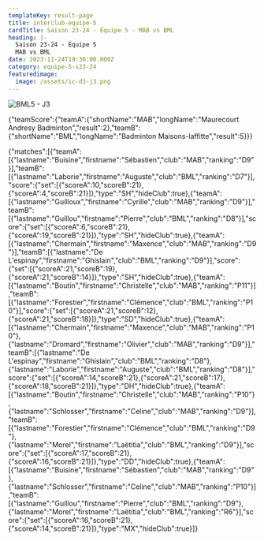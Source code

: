 ```yaml
---
templateKey: result-page
title: interclub-equipe-5
cardTitle: Saison 23-24 - Équipe 5 - MAB vs BML
heading: |-
  Saison 23-24 - Équipe 5
  MAB vs BML
date: 2023-11-24T19:30:00.000Z
category: equipe-5-s23-24
featuredimage:
  image: /assets/ic-d3-j3.png
---
```

![](/assets/ic-d3-j3.png "BML5 - J3")

<teamscoreboard>{"teamScore":{"teamA":{"shortName":"MAB","longName":"Maurecourt Andresy Badminton","result":2},"teamB":{"shortName":"BML","longName":"Badminton Maisons-laffitte","result":5}}}</teamscoreboard>

<scoreboard>{"matches":[{"teamA":[{"lastname":"Buisine","firstname":"Sébastien","club":"MAB","ranking":"D9"}],"teamB":[{"lastname":"Laborie","firstname":"Auguste","club":"BML","ranking":"D7"}],"score":{"set":[{"scoreA":10,"scoreB":21},{"scoreA":4,"scoreB":21}]},"type":"SH","hideClub":true},{"teamA":[{"lastname":"Guilloux","firstname":"Cyrille","club":"MAB","ranking":"D9"}],"teamB":[{"lastname":"Guillou","firstname":"Pierre","club":"BML","ranking":"D8"}],"score":{"set":[{"scoreA":6,"scoreB":21},{"scoreA":19,"scoreB":21}]},"type":"SH","hideClub":true},{"teamA":[{"lastname":"Chermain","firstname":"Maxence","club":"MAB","ranking":"D9"}],"teamB":[{"lastname":"De L'espinay","firstname":"Ghislain","club":"BML","ranking":"D9"}],"score":{"set":[{"scoreA":21,"scoreB":19},{"scoreA":21,"scoreB":14}]},"type":"SH","hideClub":true},{"teamA":[{"lastname":"Boutin","firstname":"Christelle","club":"MAB","ranking":"P11"}],"teamB":[{"lastname":"Forestier","firstname":"Clémence","club":"BML","ranking":"P10"}],"score":{"set":[{"scoreA":21,"scoreB":12},{"scoreA":21,"scoreB":18}]},"type":"SD","hideClub":true},{"teamA":[{"lastname":"Chermain","firstname":"Maxence","club":"MAB","ranking":"P10"},{"lastname":"Dromard","firstname":"Olivier","club":"MAB","ranking":"D9"}],"teamB":[{"lastname":"De L'espinay","firstname":"Ghislain","club":"BML","ranking":"D8"},{"lastname":"Laborie","firstname":"Auguste","club":"BML","ranking":"D8"}],"score":{"set":[{"scoreA":14,"scoreB":21},{"scoreA":21,"scoreB":17},{"scoreA":18,"scoreB":21}]},"type":"DH","hideClub":true},{"teamA":[{"lastname":"Boutin","firstname":"Christelle","club":"MAB","ranking":"P10"},{"lastname":"Schlosser","firstname":"Celine","club":"MAB","ranking":"D9"}],"teamB":[{"lastname":"Forestier","firstname":"Clémence","club":"BML","ranking":"D9"},{"lastname":"Morel","firstname":"Laëtitia","club":"BML","ranking":"D9"}],"score":{"set":[{"scoreA":17,"scoreB":21},{"scoreA":16,"scoreB":21}]},"type":"DD","hideClub":true},{"teamA":[{"lastname":"Buisine","firstname":"Sébastien","club":"MAB","ranking":"D9"},{"lastname":"Schlosser","firstname":"Celine","club":"MAB","ranking":"P10"}],"teamB":[{"lastname":"Guillou","firstname":"Pierre","club":"BML","ranking":"D9"},{"lastname":"Morel","firstname":"Laëtitia","club":"BML","ranking":"R6"}],"score":{"set":[{"scoreA":16,"scoreB":21},{"scoreA":14,"scoreB":21}]},"type":"MX","hideClub":true}]}</scoreboard>